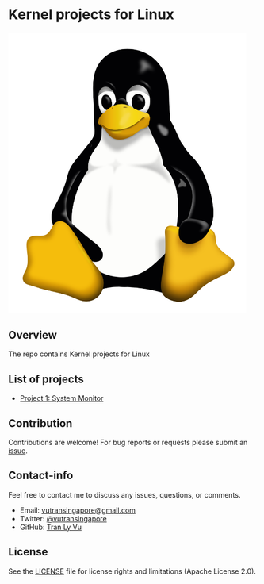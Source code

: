 # **Kernel projects for Linux**

<img src="img/kernel.png" width="480" alt="Combined Image" />

Overview
---
The repo contains Kernel projects for Linux

List of projects
---
*  [Project 1: System Monitor](https://github.com/tranlyvu/kernel-projects-for-linux)

Contribution
---
Contributions are welcome! For bug reports or requests please submit an [issue](https://github.com/tranlyvu/kernel-projects-for-linux/issues).

Contact-info
---
Feel free to contact me to discuss any issues, questions, or comments.
*  Email: vutransingapore@gmail.com
*  Twitter: [@vutransingapore](https://twitter.com/vutransingapore)
*  GitHub: [Tran Ly Vu](https://github.com/tranlyvu)

License
---
See the [LICENSE](https://github.com/tranlyvu/kernel-projects-for-linux/blob/master/LICENSE) file for license rights and limitations (Apache License 2.0).